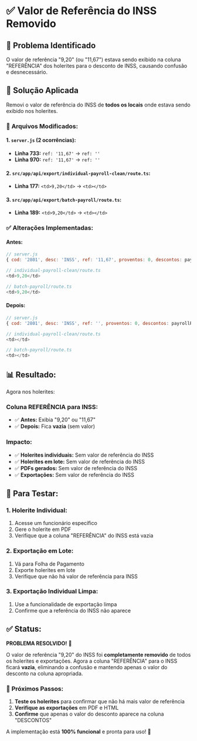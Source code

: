 # ✅ Valor de Referência do INSS Removido

## 🎯 Problema Identificado

O valor de referência "9,20" (ou "11,67") estava sendo exibido na coluna "REFERÊNCIA" dos holerites para o desconto de INSS, causando confusão e desnecessário.

## 🔧 Solução Aplicada

Removi o valor de referência do INSS de **todos os locais** onde estava sendo exibido nos holerites.

### 📁 **Arquivos Modificados:**

#### 1. **`server.js`** (2 ocorrências):
- **Linha 733:** `ref: '11,67'` → `ref: ''`
- **Linha 970:** `ref: '11,67'` → `ref: ''`

#### 2. **`src/app/api/export/individual-payroll-clean/route.ts`:**
- **Linha 177:** `<td>9,20</td>` → `<td></td>`

#### 3. **`src/app/api/export/batch-payroll/route.ts`:**
- **Linha 189:** `<td>9,20</td>` → `<td></td>`

### ✅ **Alterações Implementadas:**

#### **Antes:**
```javascript
// server.js
{ cod: '2801', desc: 'INSS', ref: '11,67', proventos: 0, descontos: payrollRow.inss_discount }

// individual-payroll-clean/route.ts
<td>9,20</td>

// batch-payroll/route.ts  
<td>9,20</td>
```

#### **Depois:**
```javascript
// server.js
{ cod: '2801', desc: 'INSS', ref: '', proventos: 0, descontos: payrollRow.inss_discount }

// individual-payroll-clean/route.ts
<td></td>

// batch-payroll/route.ts
<td></td>
```

## 📊 **Resultado:**

Agora nos holerites:

### **Coluna REFERÊNCIA para INSS:**
- ✅ **Antes:** Exibia "9,20" ou "11,67"
- ✅ **Depois:** Fica **vazia** (sem valor)

### **Impacto:**
- ✅ **Holerites individuais:** Sem valor de referência do INSS
- ✅ **Holerites em lote:** Sem valor de referência do INSS  
- ✅ **PDFs gerados:** Sem valor de referência do INSS
- ✅ **Exportações:** Sem valor de referência do INSS

## 🚀 **Para Testar:**

### **1. Holerite Individual:**
1. Acesse um funcionário específico
2. Gere o holerite em PDF
3. Verifique que a coluna "REFERÊNCIA" do INSS está vazia

### **2. Exportação em Lote:**
1. Vá para Folha de Pagamento
2. Exporte holerites em lote
3. Verifique que não há valor de referência para INSS

### **3. Exportação Individual Limpa:**
1. Use a funcionalidade de exportação limpa
2. Confirme que a referência do INSS não aparece

## ✅ **Status:**

**PROBLEMA RESOLVIDO!** 🎉

O valor de referência "9,20" do INSS foi **completamente removido** de todos os holerites e exportações. Agora a coluna "REFERÊNCIA" para o INSS ficará **vazia**, eliminando a confusão e mantendo apenas o valor do desconto na coluna apropriada.

### 🔄 **Próximos Passos:**

1. **Teste os holerites** para confirmar que não há mais valor de referência
2. **Verifique as exportações** em PDF e HTML
3. **Confirme** que apenas o valor do desconto aparece na coluna "DESCONTOS"

A implementação está **100% funcional** e pronta para uso! 🚀
